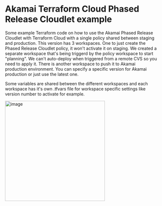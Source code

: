 # Akamai Terraform Cloud Phased Release Cloudlet example #

Some example Terraform code on how to use the Akamai Phased Release Cloudlet with Terraform Cloud with a single policy shared between staging and production.
This version has 3 workspaces. One to just create the Phased Release Cloudlet policy, it won't activate it on staging. We created a separate workspace that's being triggerd by the policy workspace to start "planning". We can't auto-deploy when triggered from a remote CVS so you need to apply it. There is another workspace to push it to Akamai production environment. You can specify a specific version for Akamai production or just use the latest one.

Some variables are shared between the different workspaces and each workspace has it's own .tfvars file for workspace specific settings like version number to activate for example.

<img width="329" alt="image" src="https://user-images.githubusercontent.com/3455889/152854740-ec7b4ece-0231-4b8a-8ba6-0b20df27081c.png">
